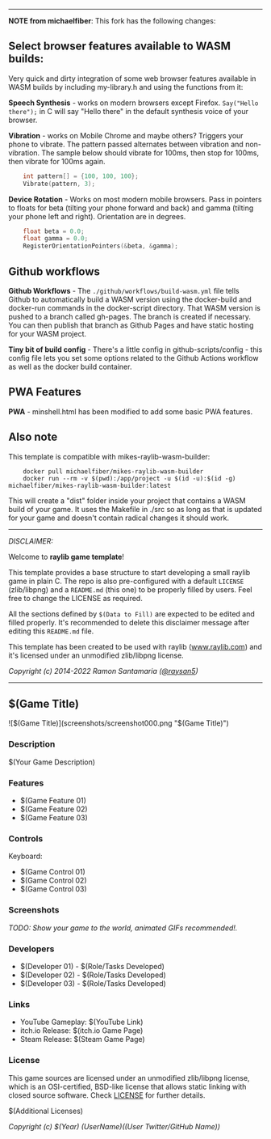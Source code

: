 -----------------------------------

**NOTE from michaelfiber**: This fork has the following changes:

## Select browser features available to WASM builds:
Very quick and dirty integration of some web browser features available in WASM builds by including my-library.h and using the functions from it:

**Speech Synthesis** - works on modern browsers except Firefox.  `Say("Hello there");` in C will say "Hello there" in the default synthesis voice of your browser.

**Vibration** - works on Mobile Chrome and maybe others? Triggers your phone to vibrate. The pattern passed alternates between vibration and non-vibration.  The sample below should vibrate for 100ms, then stop for 100ms, then vibrate for 100ms again.
```C
	int pattern[] = {100, 100, 100};
	Vibrate(pattern, 3);
```

**Device Rotation** - Works on most modern mobile browsers. Pass in pointers to floats for beta (tilting your phone forward and back) and gamma (tilting your phone left and right). Orientation are in degrees. 
```C
	float beta = 0.0;
	float gamma = 0.0;
	RegisterOrientationPointers(&beta, &gamma);
```

## Github workflows

**Github Workflows** - The `./github/workflows/build-wasm.yml` file tells Github to automatically build a WASM version using the docker-build and docker-run commands in the docker-script directory. That WASM version is pushed to a branch called gh-pages. The branch is created if necessary. You can then publish that branch as Github Pages and have static hosting for your WASM project.

**Tiny bit of build config** - There's a little config in github-scripts/config - this config file lets you set some options related to the Github Actions workflow as well as the docker build container.

## PWA Features
**PWA** - minshell.html has been modified to add some basic PWA features.

## Also note
This template is compatible with mikes-raylib-wasm-builder:

```
	docker pull michaelfiber/mikes-raylib-wasm-builder
	docker run --rm -v $(pwd):/app/project -u $(id -u):$(id -g) michaelfiber/mikes-raylib-wasm-builder:latest
```

This will create a "dist" folder inside your project that contains a WASM build of your game. It uses the Makefile in ./src so as long as that is updated for your game and doesn't contain radical changes it should work.

---

_DISCLAIMER:_

Welcome to **raylib game template**!

This template provides a base structure to start developing a small raylib game in plain C. The repo is also pre-configured with a default `LICENSE` (zlib/libpng) and a `README.md` (this one) to be properly filled by users. Feel free to change the LICENSE as required.

All the sections defined by `$(Data to Fill)` are expected to be edited and filled properly. It's recommended to delete this disclaimer message after editing this `README.md` file.

This template has been created to be used with raylib (www.raylib.com) and it's licensed under an unmodified zlib/libpng license.

_Copyright (c) 2014-2022 Ramon Santamaria ([@raysan5](https://twitter.com/raysan5))_

-----------------------------------

## $(Game Title)

![$(Game Title)](screenshots/screenshot000.png "$(Game Title)")

### Description

$(Your Game Description)

### Features

 - $(Game Feature 01)
 - $(Game Feature 02)
 - $(Game Feature 03)

### Controls

Keyboard:
 - $(Game Control 01)
 - $(Game Control 02)
 - $(Game Control 03)

### Screenshots

_TODO: Show your game to the world, animated GIFs recommended!._

### Developers

 - $(Developer 01) - $(Role/Tasks Developed)
 - $(Developer 02) - $(Role/Tasks Developed)
 - $(Developer 03) - $(Role/Tasks Developed)

### Links

 - YouTube Gameplay: $(YouTube Link)
 - itch.io Release: $(itch.io Game Page)
 - Steam Release: $(Steam Game Page)

### License

This game sources are licensed under an unmodified zlib/libpng license, which is an OSI-certified, BSD-like license that allows static linking with closed source software. Check [LICENSE](LICENSE) for further details.

$(Additional Licenses)

*Copyright (c) $(Year) $(User Name) ($(User Twitter/GitHub Name))*
